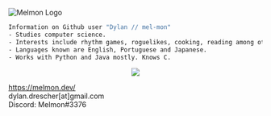![Melmon Logo](https://melmon.dev/imgs/melmonlogo_black.png)

```bash
Information on Github user "Dylan // mel-mon"
- Studies computer science.
- Interests include rhythm games, roguelikes, cooking, reading among others.
- Languages known are English, Portuguese and Japanese.
- Works with Python and Java mostly. Knows C.
```

<p align="center">
<img src="https://github-readme-stats.vercel.app/api?username=mel-mon&count_private=true&show_icons=true&title_color=FF00B4&text_color=FFF&icon_color=FF00B4&bg_color=000" />
</p>

https://melmon.dev/<br>
dylan.drescher[at]gmail.com<br>
Discord: Melmon#3376
